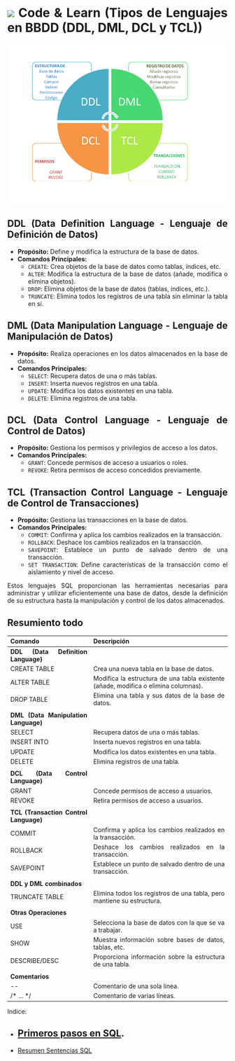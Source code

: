 <div align="justify">

# <img src=../../../images/coding-book.png width="40"> Code & Learn (Tipos de Lenguajes en BBDD (DDL, DML, DCL y TCL))

<div align="center">
<img src="img/ddlydml.png" width="500px"/>
</div>


## DDL (Data Definition Language - Lenguaje de Definición de Datos)

- **Propósito:** Define y modifica la estructura de la base de datos.
- **Comandos Principales:**
  - `CREATE`: Crea objetos de la base de datos como tablas, índices, etc.
  - `ALTER`: Modifica la estructura de la base de datos (añade, modifica o elimina objetos).
  - `DROP`: Elimina objetos de la base de datos (tablas, índices, etc.).
  - `TRUNCATE`: Elimina todos los registros de una tabla sin eliminar la tabla en sí.

## DML (Data Manipulation Language - Lenguaje de Manipulación de Datos)

- **Propósito:** Realiza operaciones en los datos almacenados en la base de datos.
- **Comandos Principales:**
  - `SELECT`: Recupera datos de una o más tablas.
  - `INSERT`: Inserta nuevos registros en una tabla.
  - `UPDATE`: Modifica los datos existentes en una tabla.
  - `DELETE`: Elimina registros de una tabla.

## DCL (Data Control Language - Lenguaje de Control de Datos)

- **Propósito:** Gestiona los permisos y privilegios de acceso a los datos.
- **Comandos Principales:**
  - `GRANT`: Concede permisos de acceso a usuarios o roles.
  - `REVOKE`: Retira permisos de acceso concedidos previamente.

## TCL (Transaction Control Language - Lenguaje de Control de Transacciones)

- **Propósito:** Gestiona las transacciones en la base de datos.
- **Comandos Principales:**
  - `COMMIT`: Confirma y aplica los cambios realizados en la transacción.
  - `ROLLBACK`: Deshace los cambios realizados en la transacción.
  - `SAVEPOINT`: Establece un punto de salvado dentro de una transacción.
  - `SET TRANSACTION`: Define características de la transacción como el aislamiento y nivel de acceso.

Estos lenguajes SQL proporcionan las herramientas necesarias para administrar y utilizar eficientemente una base de datos, desde la definición de su estructura hasta la manipulación y control de los datos almacenados.



## Resumiento todo

| Comando                  | Descripción                                                             |
|--------------------------|-------------------------------------------------------------------------|
| **DDL (Data Definition Language)**                                      |                                                                         |
| CREATE TABLE             | Crea una nueva tabla en la base de datos.                                |
| ALTER TABLE              | Modifica la estructura de una tabla existente (añade, modifica o elimina columnas). |
| DROP TABLE               | Elimina una tabla y sus datos de la base de datos.                      |
|                                                                         |                                                                         |
| **DML (Data Manipulation Language)**                                    |                                                                         |
| SELECT                   | Recupera datos de una o más tablas.                                     |
| INSERT INTO              | Inserta nuevos registros en una tabla.                                   |
| UPDATE                   | Modifica los datos existentes en una tabla.                             |
| DELETE                   | Elimina registros de una tabla.                                         |
|                                                                         |                                                                         |
| **DCL (Data Control Language)**                                        |                                                                         |
| GRANT                    | Concede permisos de acceso a usuarios.                                  |
| REVOKE                   | Retira permisos de acceso a usuarios.                                   |
|                                                                         |                                                                         |
| **TCL (Transaction Control Language)**                                 |                                                                         |
| COMMIT                   | Confirma y aplica los cambios realizados en la transacción.            |
| ROLLBACK                 | Deshace los cambios realizados en la transacción.                       |
| SAVEPOINT                | Establece un punto de salvado dentro de una transacción.               |
|                                                                         |                                                                         |
| **DDL y DML combinados**                                               |                                                                         |
| TRUNCATE TABLE           | Elimina todos los registros de una tabla, pero mantiene su estructura. |
|                                                                         |                                                                         |
| **Otras Operaciones**                                                  |                                                                         |
| USE                      | Selecciona la base de datos con la que se va a trabajar.               |
| SHOW                     | Muestra información sobre bases de datos, tablas, etc.                 |
| DESCRIBE/DESC            | Proporciona información sobre la estructura de una tabla.              |
|                                                                         |                                                                         |
| **Comentarios**                                                        |                                                                         |
| --                       | Comentario de una sola línea.                                          |
| /* ... */                | Comentario de varias líneas.   

Indice:
- [Primeros pasos en SQL](sqlite/README.md).
  - 
- [Resumen Sentencias SQL](RESUMEN-SETENCIAS.md)

</div>